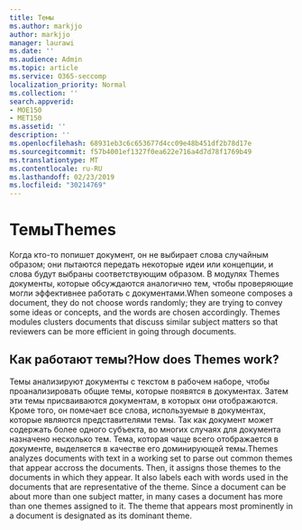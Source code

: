 ```yaml
---
title: Темы
ms.author: markjjo
author: markjjo
manager: laurawi
ms.date: ''
ms.audience: Admin
ms.topic: article
ms.service: O365-seccomp
localization_priority: Normal
ms.collection: ''
search.appverid:
- MOE150
- MET150
ms.assetid: ''
description: ''
ms.openlocfilehash: 68931eb3c6c653677d4cc09e48b451df2b78d17e
ms.sourcegitcommit: f57b4001ef1327f0ea622e716a4d7d78f1769b49
ms.translationtype: MT
ms.contentlocale: ru-RU
ms.lasthandoff: 02/23/2019
ms.locfileid: "30214769"
---
```

# <a name="themes"></a><span data-ttu-id="9f86d-102">Темы</span><span class="sxs-lookup"><span data-stu-id="9f86d-102">Themes</span></span>

<span data-ttu-id="9f86d-p101">Когда кто-то попишет документ, он не выбирает слова случайным образом; они пытаются передать некоторые идеи или концепции, и слова будут выбраны соответствующим образом. В модулях Themes документы, которые обсуждаются аналогично тем, чтобы проверяющие могли эффективнее работать с документами.</span><span class="sxs-lookup"><span data-stu-id="9f86d-p101">When someone composes a document, they do not choose words randomly; they are trying to convey some ideas or concepts, and the words are chosen accordingly. Themes modules clusters documents that discuss similar subject matters so that reviewers can be more efficient in going through documents.</span></span>

## <a name="how-does-themes-work"></a><span data-ttu-id="9f86d-105">Как работают темы?</span><span class="sxs-lookup"><span data-stu-id="9f86d-105">How does Themes work?</span></span>
<span data-ttu-id="9f86d-p102">Темы анализируют документы с текстом в рабочем наборе, чтобы проанализировать общие темы, которые появятся в документах. Затем эти темы присваиваются документам, в которых они отображаются. Кроме того, он помечает все слова, используемые в документах, которые являются представителями темы. Так как документ может содержать более одного субъекта, во многих случаях для документа назначено несколько тем. Тема, которая чаще всего отображается в документе, выделяется в качестве его доминирующей темы.</span><span class="sxs-lookup"><span data-stu-id="9f86d-p102">Themes analyzes documents with text in a working set to parse out common themes that appear accross the documents. Then, it assigns those themes to the documents in which they appear. It also labels each with words used in the documents that are representative of the theme. Since a document can be about more than one subject matter, in many cases a document has more than one themes assigned to it. The theme that appears most prominently in a document is designated as its dominant theme.</span></span>